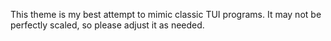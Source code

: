 This theme is my best attempt to mimic classic TUI programs. It may not be perfectly scaled, so please adjust it as needed.

